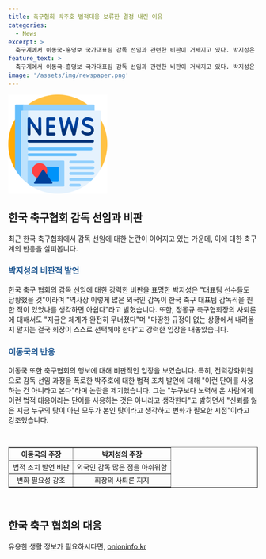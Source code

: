 ```yaml
---
title: 축구협회 박주호 법적대응 보류한 결정 내린 이유
categories:
  - News
excerpt: >
  축구계에서 이동국-홍명보 국가대표팀 감독 선임과 관련한 비판이 거세지고 있다. 박지성은 대표팀 선수들의 당혹감을 언급하며 외국 감독 선임에 아쉬움을 표현했고, 정몽규 축구협회장의 사퇴론을 지지했다. 이동국은 박주호에 대한 대한축구협회의 법적 조치 발언에 반발하며 신뢰 손상과 변경 필요를 강조했다. 이에 대한 축구계와 팬들의 관심이 높아지고 있다.
feature_text: >
  축구계에서 이동국-홍명보 국가대표팀 감독 선임과 관련한 비판이 거세지고 있다. 박지성은 대표팀 선수들의 당혹감을 언급하며 외국 감독 선임에 아쉬움을 표현했고, 정몽규 축구협회장의 사퇴론을 지지했다. 이동국은 박주호에 대한 대한축구협회의 법적 조치 발언에 반발하며 신뢰 손상과 변경 필요를 강조했다. 이에 대한 축구계와 팬들의 관심이 높아지고 있다.
image: '/assets/img/newspaper.png'
---
```


<p><img src="/assets/img/newspaper.png" alt="kimp 속보" /></p>

<h2 data-ke-size="size26">한국 축구협회 감독 선임과 비판</h2>

<p data-ke-size="size16">최근 한국 축구협회에서 감독 선임에 대한 논란이 이어지고 있는 가운데, 이에 대한 축구계의 반응을 살펴봅니다.</p>

<h3><b><span style="color: #1a5490;">박지성의 비판적 발언</span></b></h3>

<p data-ke-size="size16">한국 축구 협회의 감독 선임에 대한 강력한 비판을 표명한 박지성은 "대표팀 선수들도 당황했을 것"이라며 "역사상 이렇게 많은 외국인 감독이 한국 축구 대표팀 감독직을 원한 적이 있었나를 생각하면 아쉽다"라고 밝혔습니다. 또한, 정몽규 축구협회장의 사퇴론에 대해서도 "지금은 체계가 완전히 무너졌다"며 "마땅한 규정이 없는 상황에서 내려올지 말지는 결국 회장이 스스로 선택해야 한다"고 강력한 입장을 내놓았습니다.</p>

<h3><b><span style="color: #1a5490;">이동국의 반응</span></b></h3>

<p data-ke-size="size16">이동국 또한 축구협회의 행보에 대해 비판적인 입장을 보였습니다. 특히, 전력강화위원으로 감독 선임 과정을 폭로한 박주호에 대한 법적 조치 발언에 대해 "이런 단어를 사용하는 건 아니라고 본다"라며 논란을 제기했습니다. 그는 "누구보다 노력해 온 사람에게 이런 법적 대응이라는 단어를 사용하는 것은 아니라고 생각한다"고 밝히면서 "신뢰를 잃은 지금 누구의 탓이 아닌 모두가 본인 탓이라고 생각하고 변화가 필요한 시점"이라고 강조했습니다.</p>

<p data-ke-size="size16">&nbsp;</p>

<table style="width: 100%;" border="1">
<tbody>
<tr>
<td style="text-align: center; height: 17px;"><b>이동국의 주장</b></td>
<td style="text-align: center; height: 17px;"><b>박지성의 주장</b></td>
</tr>
<tr>
<td style="text-align: center;">법적 조치 발언 비판</td>
<td style="text-align: center;">외국인 감독 많은 점을 아쉬워함</td>
</tr>
<tr>
<td style="text-align: center;">변화 필요성 강조</td>
<td style="text-align: center;">회장의 사퇴론 지지</td>
</tr>
</tbody>
</table>

<p data-ke-size="size16">&nbsp;</p>

<h2 data-ke-size="size26">한국 축구 협회의 대응</h2>
유용한 생활 정보가 필요하시다면, <a href="https://onioninfo.kr" rel="dofollow">onioninfo.kr</a>


